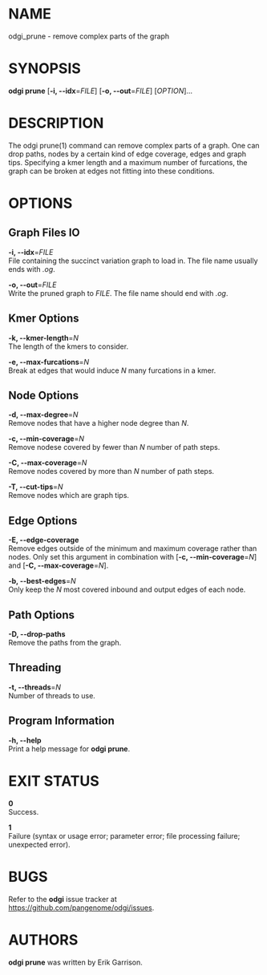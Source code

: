 # NAME

odgi\_prune - remove complex parts of the graph

# SYNOPSIS

**odgi prune** \[**-i, --idx**=*FILE*\] \[**-o, --out**=*FILE*\] \[*OPTION*\]…

# DESCRIPTION

The odgi prune(1) command can remove complex parts of a graph. One can drop paths, nodes by a certain kind of edge coverage, edges and graph tips. Specifying a kmer length and a maximum number of furcations, the graph can be broken at edges not fitting into these conditions.

# OPTIONS

## Graph Files IO

**-i, --idx**=*FILE*  
File containing the succinct variation graph to load in. The file name usually ends with *.og*.

**-o, --out**=*FILE*  
Write the pruned graph to *FILE*. The file name should end with *.og*.

## Kmer Options

**-k, --kmer-length**=*N*  
The length of the kmers to consider.

**-e, --max-furcations**=*N*  
Break at edges that would induce *N* many furcations in a kmer.

## Node Options

**-d, --max-degree**=*N*  
Remove nodes that have a higher node degree than *N*.

**-c, --min-coverage**=*N*  
Remove nodese covered by fewer than *N* number of path steps.

**-C, --max-coverage**=*N*  
Remove nodes covered by more than *N* number of path steps.

**-T, --cut-tips**=*N*  
Remove nodes which are graph tips.

## Edge Options

**-E, --edge-coverage**  
Remove edges outside of the minimum and maximum coverage rather than nodes. Only set this argument in combination with \[**-c, --min-coverage**=*N*\] and \[**-C, --max-coverage**=*N*\].

**-b, --best-edges**=*N*  
Only keep the *N* most covered inbound and output edges of each node.

## Path Options

**-D, --drop-paths**  
Remove the paths from the graph.

## Threading

**-t, --threads**=*N*  
Number of threads to use.

## Program Information

**-h, --help**  
Print a help message for **odgi prune**.

# EXIT STATUS

**0**  
Success.

**1**  
Failure (syntax or usage error; parameter error; file processing failure; unexpected error).

# BUGS

Refer to the **odgi** issue tracker at <https://github.com/pangenome/odgi/issues>.

# AUTHORS

**odgi prune** was written by Erik Garrison.
